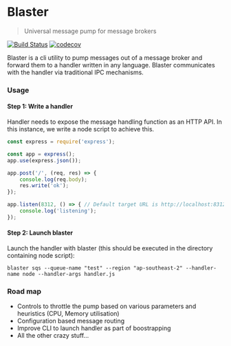 # Blaster
> Universal message pump for message brokers

[![Build Status](https://travis-ci.org/buddyspike/blaster.svg?branch=master)](https://travis-ci.org/buddyspike/blaster) [![codecov](https://codecov.io/gh/buddyspike/blaster/branch/master/graph/badge.svg)](https://codecov.io/gh/buddyspike/blaster)

Blaster is a cli utility to pump messages out of a message broker and forward them to a handler
written in any language. Blaster communicates with the handler via traditional IPC mechanisms.

### Usage

#### Step 1: Write a handler
Handler needs to expose the message handling function as an HTTP API. In this instance, we write a node script to achieve this.

```javascript
const express = require('express');

const app = express();
app.use(express.json());

app.post('/', (req, res) => {
    console.log(req.body);
    res.write('ok');
});

app.listen(8312, () => { // Default target URL is http://localhost:8312/
    console.log('listening');
});
```

#### Step 2: Launch blaster

Launch the handler with blaster (this should be executed in the directory containing node script):

```
blaster sqs --queue-name "test" --region "ap-southeast-2" --handler-name node --handler-args handler.js
```

### Road map
- Controls to throttle the pump based on various parameters and heuristics (CPU, Memory utilisation)
- Configuration based message routing
- Improve CLI to launch handler as part of boostrapping
- All the other crazy stuff...


